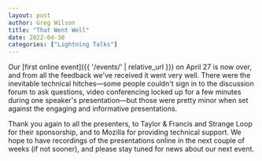 ```yaml
---
layout: post
author: Greg Wilson
title: "That Went Well"
date: 2022-04-30
categories: ["Lightning Talks"]
---
```


Our [first online event]({{ '/events/' | relative_url }}) on April 27 is now over,
and from all the feedback we've received it went very well.
There were the inevitable technical hitches—some people couldn't sign in to the discussion forum
to ask questions,
video conferencing locked up for a few minutes during one speaker's presentation—but
those were pretty minor
when set against the engaging and informative presentations.

Thank you again to all the presenters,
to Taylor & Francis and Strange Loop for their sponsorship,
and to Mozilla for providing technical support.
We hope to have recordings of the presentations online in the next couple of weeks (if not sooner),
and please stay tuned for news about our next event.